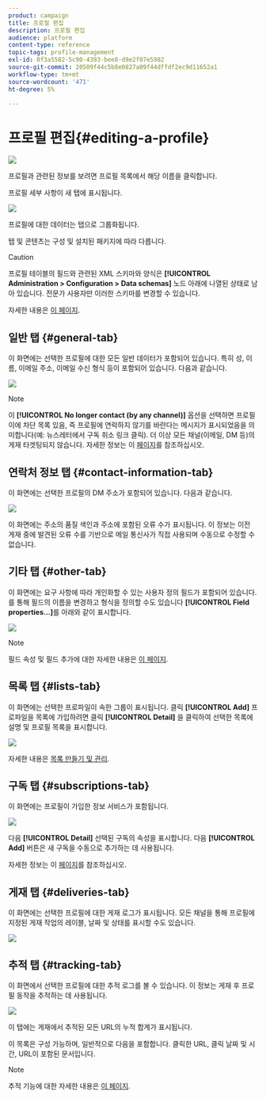 ```yaml
---
product: campaign
title: 프로필 편집
description: 프로필 편집
audience: platform
content-type: reference
topic-tags: profile-management
exl-id: 0f3a5582-5c90-4393-bee8-d9e2f07e5982
source-git-commit: 20509f44c5b8e0827a09f44dffdf2ec9d11652a1
workflow-type: tm+mt
source-wordcount: '471'
ht-degree: 5%

---
```


# 프로필 편집{#editing-a-profile}

![](../../assets/common.svg)

프로필과 관련된 정보를 보려면 프로필 목록에서 해당 이름을 클릭합니다.

프로필 세부 사항이 새 탭에 표시됩니다.

![](assets/s_user_recipient_edit.png)

프로필에 대한 데이터는 탭으로 그룹화됩니다.

탭 및 콘텐츠는 구성 및 설치된 패키지에 따라 다릅니다.

>[!CAUTION]
>
>프로필 테이블의 필드와 관련된 XML 스키마와 양식은 **[!UICONTROL Administration > Configuration > Data schemas]** 노드 아래에 나열된 상태로 남아 있습니다. 전문가 사용자만 이러한 스키마를 변경할 수 있습니다.
>
>자세한 내용은 [이 페이지](../../configuration/using/about-schema-edition.md).

## 일반 탭 {#general-tab}

이 화면에는 선택한 프로필에 대한 모든 일반 데이터가 포함되어 있습니다. 특히 성, 이름, 이메일 주소, 이메일 수신 형식 등이 포함되어 있습니다. 다음과 같습니다.

![](assets/s_ncs_user_profile_general_tab.png)

>[!NOTE]
>
>이 **[!UICONTROL No longer contact (by any channel)]** 옵션을 선택하면 프로필이에 차단 목록 있음, 즉 프로필에 연락하지 않기를 바란다는 메시지가 표시되었음을 의미합니다(예: 뉴스레터에서 구독 취소 링크 클릭). 더 이상 모든 채널(이메일, DM 등)의 게재 타겟팅되지 않습니다. 자세한 정보는 이 [페이지](../../delivery/using/understanding-quarantine-management.md)를 참조하십시오.

## 연락처 정보 탭 {#contact-information-tab}

이 화면에는 선택한 프로필의 DM 주소가 포함되어 있습니다. 다음과 같습니다.

![](assets/s_ncs_user_profile_details_tab.png)

이 화면에는 주소의 품질 색인과 주소에 포함된 오류 수가 표시됩니다. 이 정보는 이전 게재 중에 발견된 오류 수를 기반으로 메일 통신사가 직접 사용되며 수동으로 수정할 수 없습니다.

## 기타 탭 {#other-tab}

이 화면에는 요구 사항에 따라 개인화할 수 있는 사용자 정의 필드가 포함되어 있습니다. 를 통해 필드의 이름을 변경하고 형식을 정의할 수도 있습니다 **[!UICONTROL Field properties...]**&#x200B;를 아래와 같이 표시합니다.

![](assets/s_ncs_user_profile_others_tab.png)

>[!NOTE]
>
>필드 속성 및 필드 추가에 대한 자세한 내용은 [이 페이지](../../configuration/using/new-field-wizard.md).

## 목록 탭 {#lists-tab}

이 화면에는 선택한 프로파일이 속한 그룹이 표시됩니다. 클릭 **[!UICONTROL Add]** 프로파일을 목록에 가입하려면 클릭 **[!UICONTROL Detail]** 을 클릭하여 선택한 목록에 설명 및 프로필 목록을 표시합니다.

![](assets/s_ncs_user_profile_groups_tab_details.png)

자세한 내용은 [목록 만들기 및 관리](../../platform/using/creating-and-managing-lists.md).

## 구독 탭 {#subscriptions-tab}

이 화면에는 프로필이 가입한 정보 서비스가 포함됩니다.

![](assets/s_ncs_user_profile_subscript_tab_details.png)

다음 **[!UICONTROL Detail]** 선택된 구독의 속성을 표시합니다. 다음 **[!UICONTROL Add]** 버튼은 새 구독을 수동으로 추가하는 데 사용됩니다.

자세한 정보는 이 [페이지](../../delivery/using/managing-subscriptions.md)를 참조하십시오.

## 게재 탭 {#deliveries-tab}

이 화면에는 선택한 프로필에 대한 게재 로그가 표시됩니다. 모든 채널을 통해 프로필에 지정된 게재 작업의 레이블, 날짜 및 상태를 표시할 수도 있습니다.

![](assets/s_ncs_user_profile_delivery_tab.png)

## 추적 탭 {#tracking-tab}

이 화면에서 선택한 프로필에 대한 추적 로그를 볼 수 있습니다. 이 정보는 게재 후 프로필 동작을 추적하는 데 사용됩니다.

![](assets/s_ncs_user_profile_tracking_tab.png)

이 탭에는 게재에서 추적된 모든 URL의 누적 합계가 표시됩니다.

이 목록은 구성 가능하며, 일반적으로 다음을 포함합니다. 클릭한 URL, 클릭 날짜 및 시간, URL이 포함된 문서입니다.

>[!NOTE]
>
>추적 기능에 대한 자세한 내용은 [이 페이지](../../delivery/using/delivery-dashboard.md).
